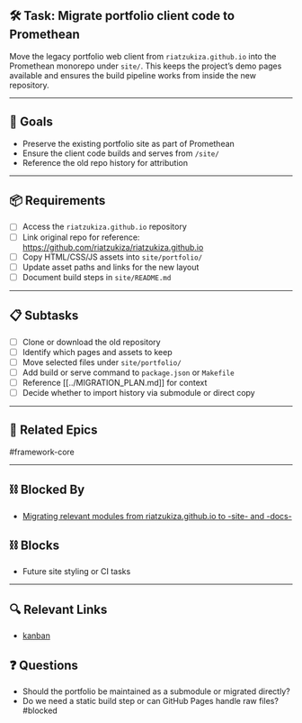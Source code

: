## 🛠️ Task: Migrate portfolio client code to Promethean

Move the legacy portfolio web client from `riatzukiza.github.io` into
the Promethean monorepo under `site/`. This keeps the project’s demo
pages available and ensures the build pipeline works from inside the
new repository.

---

## 🎯 Goals

- Preserve the existing portfolio site as part of Promethean
- Ensure the client code builds and serves from `/site/`
- Reference the old repo history for attribution

---

## 📦 Requirements

- [ ] Access the `riatzukiza.github.io` repository
- [ ] Link original repo for reference: <https://github.com/riatzukiza/riatzukiza.github.io>
- [ ] Copy HTML/CSS/JS assets into `site/portfolio/`
- [ ] Update asset paths and links for the new layout
- [ ] Document build steps in `site/README.md`

---

## 📋 Subtasks

- [ ] Clone or download the old repository
- [ ] Identify which pages and assets to keep
- [ ] Move selected files under `site/portfolio/`
- [ ] Add build or serve command to `package.json` or `Makefile`
- [ ] Reference [[../MIGRATION_PLAN.md]] for context
- [ ] Decide whether to import history via submodule or direct copy

---

## 🔗 Related Epics

#framework-core

---

## ⛓️ Blocked By

- [Migrating relevant modules from riatzukiza.github.io to -site- and -docs-](Migrating%20relevant%20modules%20from%20riatzukiza.github.io%20to%20-site-%20and%20-docs-.md)

## ⛓️ Blocks

- Future site styling or CI tasks

---

## 🔍 Relevant Links

- [kanban](../boards/kanban.md)

## ❓ Questions

- Should the portfolio be maintained as a submodule or migrated directly?
- Do we need a static build step or can GitHub Pages handle raw files?
#blocked
